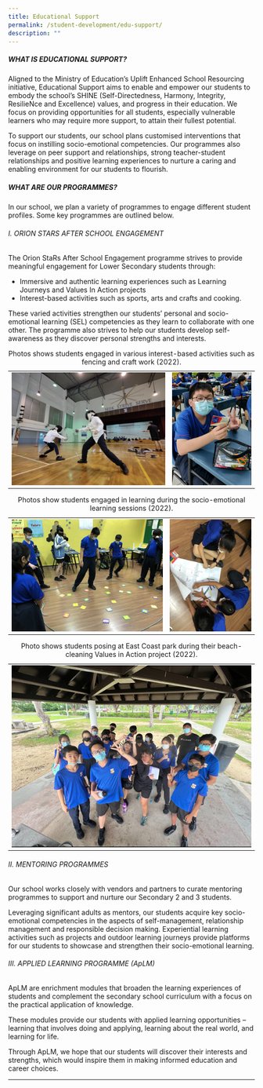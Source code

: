 ```yaml
---
title: Educational Support
permalink: /student-development/edu-support/
description: ""
---
```

##### WHAT IS EDUCATIONAL SUPPORT? 

Aligned to the Ministry of Education’s Uplift Enhanced School Resourcing initiative, Educational Support aims to enable and empower our students to embody the school’s SHINE (Self-Directedness, Harmony, Integrity, ResilieNce and Excellence) values, and progress in their education. We focus on providing opportunities for all students, especially vulnerable learners who may require more support, to attain their fullest potential. 

To support our students, our school plans customised interventions that focus on instilling socio-emotional competencies. Our programmes also leverage on peer support and relationships, strong teacher-student relationships and positive learning experiences to nurture a caring and enabling environment for our students to flourish. 

##### WHAT ARE OUR PROGRAMMES? 

In our school, we plan a variety of programmes to engage different student profiles. Some key programmes are outlined below. 

###### I.	ORION STARS AFTER SCHOOL ENGAGEMENT 

The Orion StaRs After School Engagement programme strives to provide meaningful engagement for Lower Secondary students through:

<ul><li>Immersive and authentic learning experiences such as Learning Journeys and Values In Action projects

</li><li>Interest-based activities such as sports, arts and crafts and cooking.</li></ul>

These varied activities strengthen our students’ personal and socio-emotional learning (SEL) competencies as they learn to collaborate with one other. The programme also strives to help our students develop self-awareness as they discover personal strengths and interests.

<table>
  <tbody><tr><td><img src="/images/Educational%20Support/edu-support-1.png">
		</td><td><img src="/images/Educational%20Support/edu-support-2.png"></td></tr>
		<tr></tr></tbody><caption>Photos shows students engaged in various interest-based activities 
such as fencing and craft work (2022).</caption>

</table>

<table>
  <tbody><tr><td><img src="/images/Educational%20Support/edu-support-3.png">
		</td><td><img src="/images/Educational%20Support/edu-support-4.png"></td></tr>
		<tr></tr></tbody><caption>Photos show students engaged in learning during the socio-emotional learning sessions (2022).</caption>
</table>

<table>
  <tbody><tr><td><img src="/images/Educational%20Support/edu-support-5.png">
		</td></tr>
		<tr></tr></tbody><caption>Photo shows students posing at East Coast park during their beach-cleaning Values in Action project (2022).</caption>
</table>


###### II.	MENTORING PROGRAMMES 

Our school works closely with vendors and partners to curate mentoring programmes to support and nurture our Secondary 2 and 3 students. 

Leveraging significant adults as mentors, our students acquire key socio-emotional competencies in the aspects of self-management, relationship management and responsible decision making.  Experiential learning activities such as projects and outdoor learning journeys provide platforms for our students to showcase and strengthen their socio-emotional learning. 

###### III.	APPLIED LEARNING PROGRAMME (ApLM)

ApLM are enrichment modules that broaden the learning experiences of students and complement the secondary school curriculum with a focus on the practical application of knowledge. 

These modules provide our students with applied learning opportunities – learning that involves doing and applying, learning about the real world, and learning for life. 

Through ApLM, we hope that our students will discover their interests and strengths, which would inspire them in making informed education and career choices.

<hr>